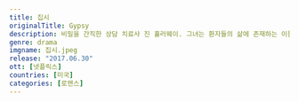 ```yaml
---
title: 집시
originalTitle: Gypsy
description: 비밀을 간직한 상담 치료사 진 홀러웨이. 그녀는 환자들의 삶에 존재하는 이들을 찾아가 친밀하면서도 위험한 관계를 맺곤 한다. 위태로운 긴장이 부글거리는 심리 스릴러.
genre: drama
imgname: 집시.jpeg
release: "2017.06.30"
ott: [넷플릭스]
countries: [미국]
categories: [로맨스]
---
```

